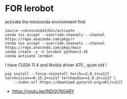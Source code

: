 





# FOR lerobot

activate the miniconda environment first 

```
source ~/miniconda3/bin/activate
conda tos accept --override-channels --channel https://repo.anaconda.com/pkgs/r
conda tos accept --override-channels --channel https://repo.anaconda.com/pkgs/main
conda create -y -n lerobot python=3.10
conda activate lerobot
```

I have CUDA 11.4 and Nvidia driver 470 , quiet old !
```
pip install --force-reinstall torch==2.0.1+cu117 torchvision==0.15.2+cu117 torchaudio==2.0.2+cu117 \
    --index-url https://download.pytorch.org/whl/cu117

```


- https://youtu.be/INDGt76GARY 